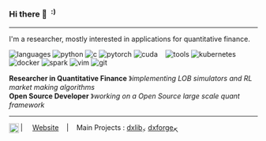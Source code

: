 ### Hi there 👋&nbsp;&nbsp;<sup>:)</sup>
----
I'm a researcher, mostly interested in applications for quantitative finance.


![languages](https://img.shields.io/static/v1?label=&message=languages:&color=111&style=flat-square)
![python](https://img.shields.io/static/v1?logo=python&label=&message=python&color=36465D&logoColor=AAA&style=flat-square&link=)
![c](https://img.shields.io/static/v1?logo=c&label=&message=lang&color=36465D&logoColor=AAA&style=flat-square)
![pytorch](https://img.shields.io/static/v1?logo=pytorch&label=&message=PyTorch&color=36465D&logoColor=AAA&style=flat-square)
![cuda](https://img.shields.io/static/v1?logo=nvidia&label=&message=Cuda&color=36465D&logoColor=AAA&style=flat-square)&nbsp;&nbsp;&nbsp;
![tools](https://img.shields.io/static/v1?label=&message=tools:&color=111&style=flat-square)
![kubernetes](https://img.shields.io/static/v1?logo=kubernetes&label=&message=kubernetes&color=36465D&logoColor=AAA&style=flat-square)
![docker](https://img.shields.io/static/v1?logo=docker&label=&message=docker&color=36465D&logoColor=AAA&style=flat-square)
![spark](https://img.shields.io/static/v1?logo=apache-spark&label=&message=spark&color=36465D&logoColor=AAA&style=flat-square)
![vim](https://img.shields.io/static/v1?logo=vim&label=&message=vim&color=36465D&logoColor=AAA&style=flat-square)
![git](https://img.shields.io/static/v1?logo=git&label=&message=git&color=36465D&logoColor=AAA&style=flat-square)
&nbsp;&nbsp;&nbsp;

**Researcher in Quantitative Finance** &#12299;_implementing LOB simulators and RL market making algorithms_
<br/>
**Open Source Developer** &#12299;_working on a Open Source large scale quant framework_

----

<a href="https://linkedin.com/in/rzimmerdev">
  <img align="left" alt="LinkedIn" width="20px" src="https://simpleicons.now.sh/linkedin/495f7e" />
</a>

| &nbsp;&nbsp;&nbsp;  [Website](https://rzimmerdev.github.io) &nbsp;&nbsp;&nbsp;|&nbsp;&nbsp;&nbsp; Main Projects : [dxlib](https://dxlib.org)<sub>⚡</sub> [dxforge](https://github.com/divergex/dxforge)<sub>⛏</sub>
